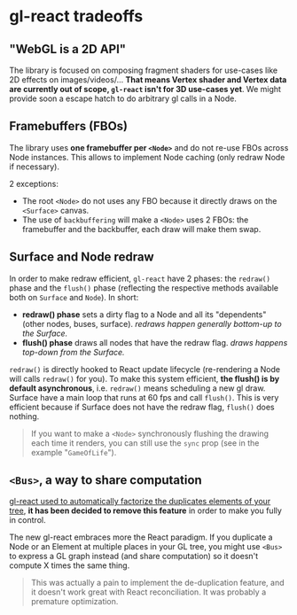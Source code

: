 # gl-react tradeoffs

## "WebGL is a 2D API"

The library is focused on composing fragment shaders for use-cases like 2D effects on images/videos/...
**That means Vertex shader and Vertex data are currently out of scope, `gl-react` isn't for 3D use-cases yet**. We might provide soon a escape hatch to do arbitrary gl calls in a Node.

## Framebuffers (FBOs)

The library uses **one framebuffer per `<Node>`** and do not re-use FBOs across Node instances.
This allows to implement Node caching (only redraw Node if necessary).

2 exceptions:

- The root `<Node>` do not uses any FBO because it directly draws on the `<Surface>` canvas.
- The use of `backbuffering` will make a `<Node>` uses 2 FBOs: the framebuffer and the backbuffer, each draw will make them swap.

## Surface and Node redraw

In order to make redraw efficient, `gl-react` have 2 phases: the `redraw()` phase and the `flush()` phase (reflecting the respective methods  available both on `Surface` and `Node`). In short:

- **redraw() phase** sets a dirty flag to a Node and all its "dependents" (other nodes, buses, surface). *redraws happen generally bottom-up to the Surface.*
- **flush() phase** draws all nodes that have the redraw flag. *draws happens top-down from the Surface.*

`redraw()` is directly hooked to React update lifecycle (re-rendering a Node will calls `redraw()` for you).
To make this system efficient, **the flush() is by default asynchronous**, i.e. `redraw()` means scheduling a new gl draw.
Surface have a main loop that runs at 60 fps and call `flush()`. This is very efficient because if Surface does not have the redraw flag,  `flush()` does nothing.

> If you want to make a `<Node>` synchronously flushing the drawing each time it renders, you can still use the `sync` prop (see in the example "`GameOfLife`").

## `<Bus>`, a way to share computation

[gl-react used to automatically factorize the duplicates elements of your tree](http://greweb.me/2016/06/glreactconf/), **it has been decided to remove this feature**
in order to make you fully in control.

The new gl-react embraces more the React paradigm. If you duplicate a Node or an Element at multiple places in your GL tree, you might use `<Bus>` to express a GL graph instead (and share computation) so it doesn't compute X times the same thing.

> This was actually a pain to implement the de-duplication feature, and it doesn't work great with React reconciliation. It was probably a premature optimization.
